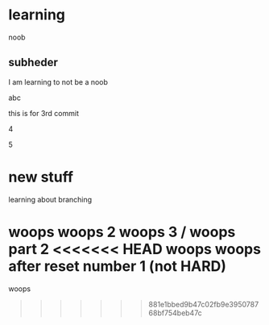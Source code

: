 # learning
noob

## subheder

I am learning to not be a noob

abc


this is for 3rd commit

4

5

# new stuff
learning about branching

woops
woops 2
woops 3
\/ woops part 2
<<<<<<< HEAD
woops
woops after reset number 1 (not HARD)
=======
woops
>>>>>>> 881e1bbed9b47c02fb9e395078768bf754beb47c
